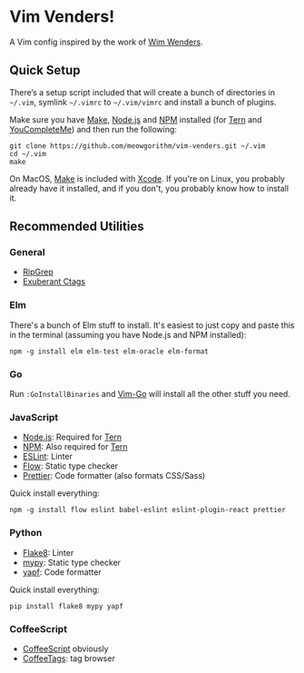 # Vim Venders!

A Vim config inspired by the work of [Wim Wenders][wim].


## Quick Setup

There’s a setup script included that will create a bunch of directories in
`~/.vim`, symlink `~/.vimrc` to `~/.vim/vimrc` and install a bunch of plugins.

Make sure you have [Make], [Node.js][node] and [NPM][npm] installed (for [Tern] and
[YouCompleteMe][ycm]) and then run the following:

    git clone https://github.com/meowgorithm/vim-venders.git ~/.vim
    cd ~/.vim
    make

On MacOS, [Make][make] is included with [Xcode][xcode]. If you're on Linux, you
probably already have it installed, and if you don't, you probably know
how to install it.


## Recommended Utilities


### General

- [RipGrep](https://github.com/BurntSushi/ripgrep)
- [Exuberant Ctags](http://ctags.sourceforge.net/)


### Elm

There's a bunch of Elm stuff to install. It's easiest to just copy and paste
this in the terminal (assuming you have Node.js and NPM installed):

    npm -g install elm elm-test elm-oracle elm-format


### Go

Run `:GoInstallBinaries` and [Vim-Go][vimgo] will install all the other stuff
you need.


### JavaScript

- [Node.js](https://nodejs.org/en/): Required for [Tern][tern]
- [NPM][npm]: Also required for [Tern][tern]
- [ESLint](https://eslint.org): Linter
- [Flow](https://flow.org): Static type checker
- [Prettier](https://prettier.io): Code formatter (also formats CSS/Sass)

Quick install everything:

    npm -g install flow eslint babel-eslint eslint-plugin-react prettier


### Python

- [Flake8](https://pypi.python.org/pypi/flake8): Linter
- [mypy](http://mypy-lang.org): Static type checker
- [yapf](https://github.com/google/yapf): Code formatter

Quick install everything:

    pip install flake8 mypy yapf


### CoffeeScript

- [CoffeeScript](http://coffeescript.org) obviously
- [CoffeeTags](https://github.com/lukaszkorecki/CoffeeTags): tag browser


[wim]: https://en.wikipedia.org/wiki/Wim_Wenders
[make]: https://www.gnu.org/software/make/
[xcode]: https://developer.apple.com/xcode/
[vimgo]: https://github.com/fatih/vim-go
[node]: https://nodejs.org/en/
[tern]: http://ternjs.net
[npm]: https://www.npmjs.com
[yarn]: https://yarnpkg.com/
[ycm]: https://valloric.github.io/YouCompleteMe/
